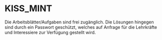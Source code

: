 # KISS_MINT

Die Arbeitsblätter/Aufgaben sind frei zugänglich. Die Lösungen hingegen sind durch ein Passwort geschützt, welches auf Anfrage für die Lehrkräfte und Interessiere zur Verfügung gestellt wird.
